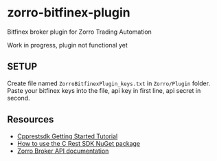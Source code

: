 # zorro-bitfinex-plugin
Bitfinex broker plugin for Zorro Trading Automation

Work in progress, plugin not functional yet

## SETUP
Create file named `ZorroBitfinexPlugin_keys.txt` in `Zorro/Plugin` folder. Paste your bitfinex keys into the file, api key in first line, api secret in second.

## Resources
- [Cpprestsdk Getting Started Tutorial](https://github.com/Microsoft/cpprestsdk/wiki/Getting-Started-Tutorial)
- [How to use the C Rest SDK NuGet package](https://github.com/Microsoft/cpprestsdk/wiki/How-to-use-the-C---Rest-SDK-NuGet-package)
- [Zorro Broker API documentation](http://zorro-trader.com/manual/en/brokerplugin.htm)
